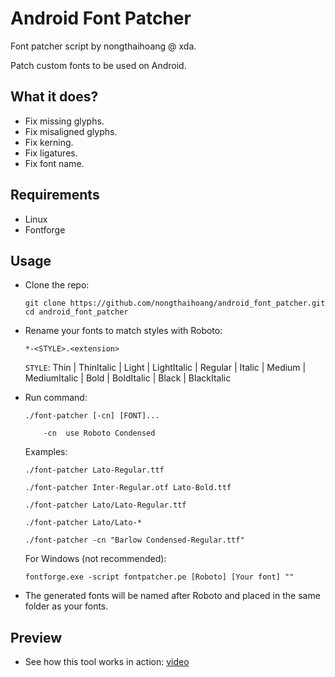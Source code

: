 # Android Font Patcher
Font patcher script by nongthaihoang @ xda.

Patch custom fonts to be used on Android.

## What it does?
- Fix missing glyphs.
- Fix misaligned glyphs.
- Fix kerning.
- Fix ligatures.
- Fix font name.

## Requirements
- Linux
- Fontforge

## Usage
- Clone the repo:
  ```
  git clone https://github.com/nongthaihoang/android_font_patcher.git
  cd android_font_patcher
  ```
- Rename your fonts to match styles with Roboto:

  `*-<STYLE>.<extension>`

  `STYLE`: Thin | ThinItalic | Light | LightItalic | Regular | Italic
  | Medium | MediumItalic | Bold | BoldItalic | Black | BlackItalic
- Run command:
  ```
  ./font-patcher [-cn] [FONT]...
  
      -cn  use Roboto Condensed
  ```
  Examples:
  ```
  ./font-patcher Lato-Regular.ttf
  
  ./font-patcher Inter-Regular.otf Lato-Bold.ttf
  
  ./font-patcher Lato/Lato-Regular.ttf
  
  ./font-patcher Lato/Lato-*
  
  ./font-patcher -cn "Barlow Condensed-Regular.ttf"
  ```
  
  For Windows (not recommended):
  
  ```
  fontforge.exe -script fontpatcher.pe [Roboto] [Your font] ""
  ```
- The generated fonts will be named after Roboto and placed in the same folder as your fonts.

## Preview
- See how this tool works in action: [video](https://photos.app.goo.gl/P7PpDwyUzWVxQAER8)
